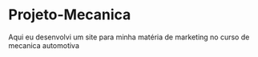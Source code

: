 # Projeto-Mecanica
Aqui eu desenvolvi um site para minha matéria de marketing no curso de mecanica automotiva

